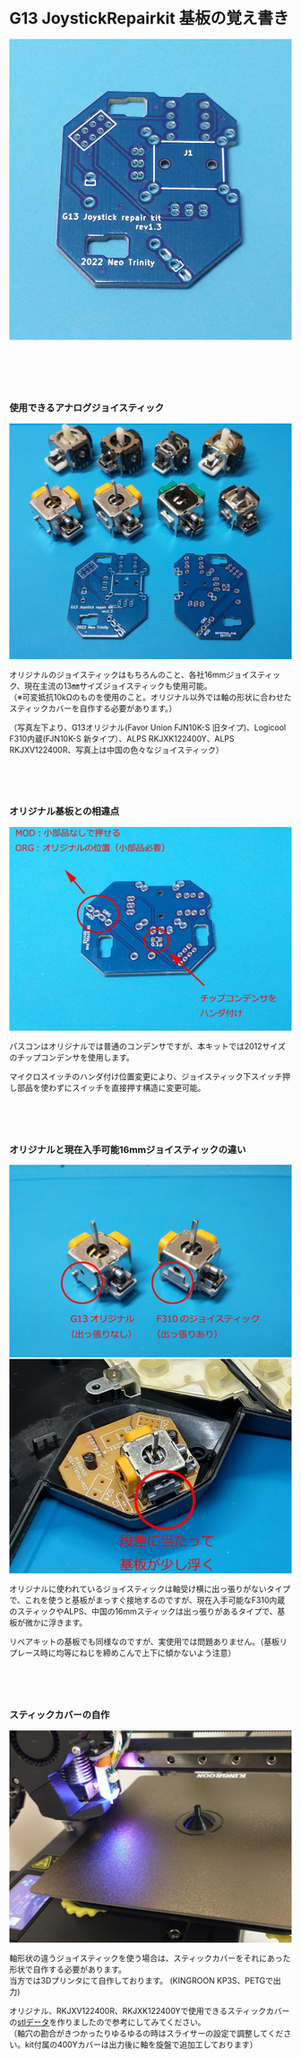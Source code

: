 # G13 JoystickRepairkit 基板の覚え書き

![](./G13RepairKit_images/G13_Joystick_RepairKit_PCB.jpg)  

<br>
<br>
<br>
<br>

### 使用できるアナログジョイスティック

![](./G13RepairKit_images/picture13.jpg)  

オリジナルのジョイスティックはもちろんのこと、各社16mmジョイスティック、現在主流の13㎜サイズジョイスティックも使用可能。  
（※可変抵抗10kΩのものを使用のこと。オリジナル以外では軸の形状に合わせたスティックカバーを自作する必要があります。）  

（写真左下より、G13オリジナル(Favor Union FJN10K-S 旧タイプ)、Logicool F310内蔵(FJN10K-S 新タイプ）、ALPS RKJXK122400Y、ALPS RKJXV122400R、写真上は中国の色々なジョイスティック）

<br>
<br>
<br>

### オリジナル基板との相違点

![](./G13RepairKit_images/picture14.jpg)  

パスコンはオリジナルでは普通のコンデンサですが、本キットでは2012サイズのチップコンデンサを使用します。  

マイクロスイッチのハンダ付け位置変更により、ジョイスティック下スイッチ押し部品を使わずにスイッチを直接押す構造に変更可能。  

<br>
<br>
<br>

### オリジナルと現在入手可能16mmジョイスティックの違い

![](./G13RepairKit_images/picture15.jpg)
<br>
![](./G13RepairKit_images/picture16.jpg)

オリジナルに使われているジョイスティックは軸受け横に出っ張りがないタイプで、これを使うと基板がまっすぐ接地するのですが、現在入手可能なF310内蔵のスティックやALPS、中国の16mmスティックは出っ張りがあるタイプで、基板が微かに浮きます。  

リペアキットの基板でも同様なのですが、実使用では問題ありません。（基板リプレース時に均等にねじを締めこんで上下に傾かないよう注意）

<br>
<br>
<br>

### スティックカバーの自作

![](./G13RepairKit_images/picture17.jpg)

軸形状の違うジョイスティックを使う場合は、スティックカバーをそれにあった形状で自作する必要があります。  
 当方では3Dプリンタにて自作しております。  (KINGROON KP3S、PETGで出力)  


オリジナル、RKJXV122400R、RKJXK122400Yで使用できるスティックカバーの[stlデータ](https://github.com/LHPbackup/G13RepairKit/blob/main/G13RepairKit_images/js_cover.zip)を作りましたので参考にしてみてください。  
（軸穴の勘合がきつかったりゆるゆるの時はスライサーの設定で調整してください。kit付属の400Yカバーは出力後に軸を旋盤で追加工しております）
